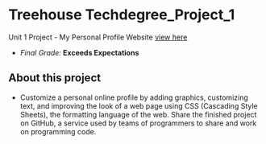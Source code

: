 # Treehouse Techdegree_Project_1
 Unit 1 Project - My Personal Profile Website [view here](https://saratbarros.github.io/Techdegree_Project_1/) <br>
 - *Final Grade:* **Exceeds Expectations**
 
 ## About this project
 - Customize a personal online profile by adding graphics, customizing text, and improving the look of a web page using CSS (Cascading Style Sheets), the formatting language of the web. Share the finished project on GitHub, a service used by teams of programmers to share and work on programming code.


